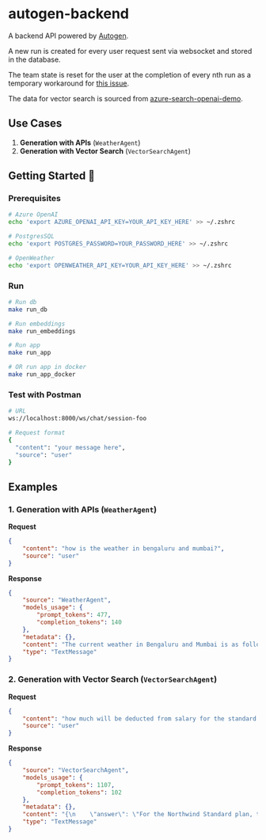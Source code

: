 # autogen-backend

A backend API powered by [Autogen](https://github.com/microsoft/autogen).

A new run is created for every user request sent via websocket and stored in the database.

The team state is reset for the user at the completion of every nth run as a temporary workaround for [this issue](https://github.com/microsoft/autogen/issues/6227).

The data for vector search is sourced from [azure-search-openai-demo](https://github.com/Azure-Samples/azure-search-openai-demo).
 

## Use Cases

1. **Generation with APIs** (`WeatherAgent`)
2. **Generation with Vector Search** (`VectorSearchAgent`)

## Getting Started 🚀

### Prerequisites

```bash
# Azure OpenAI
echo 'export AZURE_OPENAI_API_KEY=YOUR_API_KEY_HERE' >> ~/.zshrc

# PostgresSQL
echo 'export POSTGRES_PASSWORD=YOUR_PASSWORD_HERE' >> ~/.zshrc

# OpenWeather
echo 'export OPENWEATHER_API_KEY=YOUR_API_KEY_HERE' >> ~/.zshrc
```

### Run

```bash
# Run db
make run_db

# Run embeddings
make run_embeddings

# Run app
make run_app

# OR run app in docker
make run_app_docker
```

### Test with Postman

```bash
# URL
ws://localhost:8000/ws/chat/session-foo

# Request format
{
  "content": "your message here",
  "source": "user"
}
```

## Examples

### 1. Generation with APIs (`WeatherAgent`)

**Request**
```json
{
    "content": "how is the weather in bengaluru and mumbai?",
    "source": "user"
}

```

**Response**
```json
{
    "source": "WeatherAgent",
    "models_usage": {
        "prompt_tokens": 477,
        "completion_tokens": 140
    },
    "metadata": {},
    "content": "The current weather in Bengaluru and Mumbai is as follows:\n\n**Bengaluru:**\n- Temperature: 300.49 K (approximately 27.34 °C)\n- Feels Like: 300.27 K (approximately 27.12 °C)\n- Humidity: 40%\n- Pressure: 1012 hPa\n\n**Mumbai:**\n- Temperature: 303.48 K (approximately 30.33 °C)\n- Feels Like: 305.05 K (approximately 31.90 °C)\n- Humidity: 52%\n- Pressure: 1009 hPa\n\nWould you like to know anything else? \n\nTERMINATE",
    "type": "TextMessage"
}
```

### 2. Generation with Vector Search (`VectorSearchAgent`)

**Request**
```json
{
    "content": "how much will be deducted from salary for the standard plan?",
    "source": "user"
}
```

**Response**
```json
{
    "source": "VectorSearchAgent",
    "models_usage": {
        "prompt_tokens": 1107,
        "completion_tokens": 102
    },
    "metadata": {},
    "content": "{\n    \"answer\": \"For the Northwind Standard plan, the premium amounts deducted from salary are as follows: $45.00 for Employee Only, $65.00 for Employee +1, and $78.00 for Employee +2 or more. These deductions are taken from payroll on a pre-determined schedule.\",\n    \"sources\": [\n        {\n            \"source\": \"data/Benefit_Options.pdf\",\n            \"page_label\": \"4\"\n        }\n    ]\n}\n\nTERMINATE",
    "type": "TextMessage"
}
```
